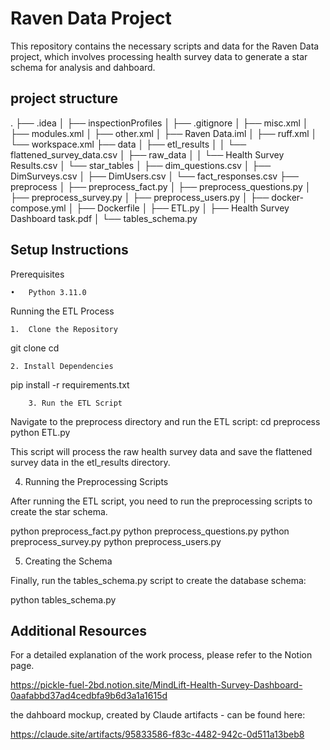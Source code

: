 # Raven Data Project

This repository contains the necessary scripts and data for the Raven Data project, which involves processing health survey data to generate a star schema for analysis and dahboard.

## project structure

.
├── .idea
│   ├── inspectionProfiles
│   ├── .gitignore
│   ├── misc.xml
│   ├── modules.xml
│   ├── other.xml
│   ├── Raven Data.iml
│   ├── ruff.xml
│   └── workspace.xml
├── data
│   ├── etl_results
│   │   └── flattened_survey_data.csv
│   ├── raw_data
│   │   └── Health Survey Results.csv
│   └── star_tables
│       ├── dim_questions.csv
│       ├── DimSurveys.csv
│       ├── DimUsers.csv
│       └── fact_responses.csv
├── preprocess
│   ├── preprocess_fact.py
│   ├── preprocess_questions.py
│   ├── preprocess_survey.py
│   ├── preprocess_users.py
│   ├── docker-compose.yml
│   ├── Dockerfile
│   ├── ETL.py
│   ├── Health Survey Dashboard task.pdf
│   └── tables_schema.py

## Setup Instructions

Prerequisites

	•	Python 3.11.0

Running the ETL Process

	1.	Clone the Repository

 git clone <repository-url>
 cd <repository-directory>

	2. Install Dependencies
  pip install -r requirements.txt
  
        3. Run the ETL Script
 Navigate to the preprocess directory and run the ETL script:
 cd preprocess
 python ETL.py

 This script will process the raw health survey data and save the flattened survey data in the etl_results directory.

4. Running the Preprocessing Scripts

After running the ETL script, you need to run the preprocessing scripts to create the star schema.

python preprocess_fact.py
python preprocess_questions.py
python preprocess_survey.py
python preprocess_users.py

5. Creating the Schema

Finally, run the tables_schema.py script to create the database schema:

python tables_schema.py

## Additional Resources

For a detailed explanation of the work process, please refer to the Notion page.

https://pickle-fuel-2bd.notion.site/MindLift-Health-Survey-Dashboard-0aafabbd37ad4cedbfa9b6d3a1a1615d

the dahboard mockup, created by Claude artifacts - can be found here:

https://claude.site/artifacts/95833586-f83c-4482-942c-0d511a13beb8
